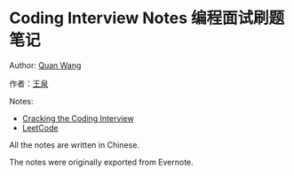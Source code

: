 # Coding Interview Notes 编程面试刷题笔记

Author: [Quan Wang](https://wangquan.me)

作者：[王泉](https://wangquan.me)

Notes:
* [Cracking the Coding Interview](https://wq2012.github.io/coding_interview_notes/cracking.html)
* [LeetCode](https://wq2012.github.io/coding_interview_notes/leetcode.html)

All the notes are written in Chinese.

The notes were originally exported from Evernote.

